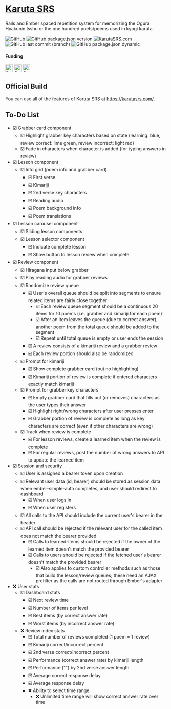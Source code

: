 # [Karuta SRS](https://karutasrs.com/)
Rails and Ember spaced repetition system for memorizing the Ogura Hyakunin Isshu or the one hundred poets/poems used in kyogi karuta.

[![GitHub](https://img.shields.io/github/license/GoldenChrysus/KarutaSRS.svg)](https://github.com/GoldenChrysus/KarutaSRS/blob/master/LICENSE)
![GitHub package.json version](https://img.shields.io/github/package-json/v/GoldenChrysus/KarutaSRS.svg)
[![KarutaSRS.com](https://img.shields.io/badge/web-KarutaSRS.com-blueviolet)](https://karutasrs.com/)
![GitHub last commit (branch)](https://img.shields.io/github/last-commit/GoldenChrysus/KarutaSRS/master.svg)
![GitHub package.json dynamic](https://img.shields.io/github/package-json/keywords/GoldenChrysus/KarutaSRS.svg)

#### Funding
<a href="https://streamelements.com/chrysus/tip"><img src="https://img.shields.io/badge/Donate-at%20StreamElements-green" alt="Donate at StreamElements" height="23"></a>
<a href="https://ko-fi.com/S6S611OOG"><img src="https://www.ko-fi.com/img/githubbutton_sm.svg" alt="Donate at Ko-fi" height="23"></a>
<a href="https://patreon.com/Chrysus"><img src="https://i.imgur.com/cjMRY6Q.png" alt="Become a Patron" height="23"></a>

## Official Build

You can use all of the features of Karuta SRS at https://karutasrs.com/.

## To-Do List
- ☑️ Grabber card component
  - ☑️ Highlight grabber key characters based on state (learning: blue, review correct: lime green, review incorrect: light red)
  - ☑️ Fade in characters when character is added (for typing answers in review)
- ☑️ Lesson component
  - ☑️ Info grid (poem info and grabber card)
    - ☑️ First verse
    - ☑️ Kimariji
    - ☑️ 2nd verse key characters
    - ☑️ Reading audio
    - ☑️ Poem background info
    - ☑️ Poem translations
- ☑️ Lesson carousel component
  - ☑️ Sliding lesson components
  - ☑️ Lesson selector component
    - ☑️ Indicate complete lesson
    - ☑️ Show button to lesson review when complete
- ☑️ Review component
  - ☑️ Hiragana input below grabber
  - ☑️ Play reading audio for grabber reviews
  - ☑️ Randomize review queue
    - ☑️ User's overall queue should be split into segments to ensure related items are fairly close together
      - ☑️ Each review queue segment should be a continuous 20 items for 10 poems (i.e. grabber and kimariji for each poem)
      - ☑️ After an item leaves the queue (due to correct answer), another poem from the total queue should be added to the segment
      - ☑️ Repeat until total queue is empty or user ends the session
    - ☑️ A review consists of a kimariji review and a grabber review
    - ☑️ Each review portion should also be randomized
  - ☑️ Prompt for kimariji
    - ☑️ Show complete grabber card (but no highlighting)
    - ☑️ Kimariji portion of review is complete if entered characters exactly match kimariji
  - ☑️ Prompt for grabber key characters
    - ☑️ Empty grabber card that fills out (or removes) characters as the user types their answer
    - ☑️ Highlight right/wrong characters after user presses enter
    - ☑️ Grabber portion of review is complete as long as key characters are correct (even if other characters are wrong)
  - ☑️ Track when review is complete
    - ☑️ For lesson reviews, create a learned item when the review is complete
    - ☑️ For regular reviews, post the number of wrong answers to API to update the learned item
- ☑️ Session and security
  - ☑️ User is assigned a bearer token upon creation
  - ☑️ Relevant user data (id, bearer) should be stored as session data when ember-simple-auth completes, and user should redirect to dashboard
    - ☑️ When user logs in
    - ☑️ When user registers
  - ☑️ All calls to the API should include the current user's bearer in the header
  - ☑️ API call should be rejected if the relevant user for the called item does not match the bearer provided
    - ☑️ Calls to learned-items should be rejected if the owner of the learned item doesn't match the provided bearer
    - ☑️ Calls to users should be rejected if the fetched user's bearer doesn't match the provided bearer
      - ☑️ Also applies to custom controller methods such as those that build the lesson/review queues; these need an AJAX prefilter as the calls are not routed through Ember's adapter
- ❌ User stats
  - ☑️ Dashboard stats
    - ☑️ Next review time
    - ☑️ Number of items per level
    - ☑️ Best items (by correct answer rate)
    - ☑️ Worst items (by incorrect answer rate)
  - ❌ Review index stats
    - ☑️ Total number of reviews completed (1 poem = 1 review)
    - ☑️ Kimariji correct/incorrect percent
    - ☑️ 2nd verse correct/incorrect percent
    - ☑️ Performance (correct answer rate) by kimariji length
    - ☑️ Performance ("") by 2nd verse answer length
    - ☑️ Average correct response delay
    - ☑️ Average response delay
    - ❌ Ability to select time range
      - ❌ Unlimited time range will show correct answer rate over time
